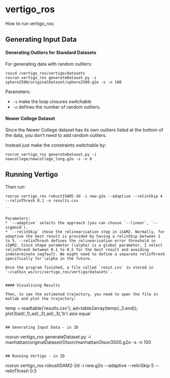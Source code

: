 # vertigo_ros

How to run vertigo_ros:

## Generating Input Data

#### Generating Outliers for Standard Datasets

For generating data with random outliers:

```
roscd /vertigo_ros/vertigo/datasets
rosrun vertigo_ros generateDataset.py -i sphere2500/originalDataset/sphere2500.g2o -s -n 100
```

Parameters:
* `-s` make the loop closures switchable
* `-n` defines the number of random outliers. 

#### Newer College Dataset

Since the Newer College dataset has its own outliers listed at the bottom of the data, you don't need to add random outliers.

Instead just make the constraints switchable by:

```
rosrun vertigo_ros generateDataset.py -i newcollege/newcollege_long.g2o -s -n 0
```

## Running Vertigo

Then run:

```
rosrun vertigo_ros robustISAM2-3d -i new.g2o --adaptive --relinSkip 4 --relinThresh 0.1 -o results.csv

``

Parameters:
* `--adaptive` selects the approach (you can choose `--linear`, `--sigmoid`).
* `--relinSkip` chose the relinearisation step in iSAM2. Normally, for adaptive the best result is provided by having a relinSkip between 1 to 5. --relinThresh defines the relinearisation error threshold in iSAM2. Since shape parameter (\alpha) is a global parameter, I select relinThresh between 0.1 to 0.5 for the best result and avoiding indeterminate segfault. We might need to define a separate relinThresh specifically for \alpha in the future.

Once the program finished, a file called `resut.csv` is stored in `~/catkin_ws/src/vertigo_ros/vertigo/datasets`.


#### Visualising Results

Then, to see the estimated trajectory, you need to open the file in matlab and plot the trajectory:

```
temp = readtable('results.csv');
ad=table2array(temp(:,2:end));
plot3(ad(:,1),ad(:,2),ad(:,3),'b')
axis equal
```

## Generating Input Data - in 2D

```
rosrun vertigo_ros generateDataset.py -i manhattan/originalDataset/Olson/manhattanOlson3500.g2o -s -n 100
```

## Running Vertigo - in 2D

```
rosrun vertigo_ros robustISAM2-2d -i new.g2o --adaptive --relinSkip 5 --relinThresh 0.5
```
